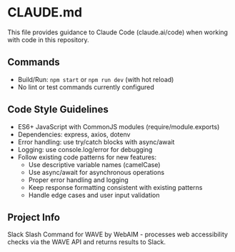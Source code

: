 # CLAUDE.md

This file provides guidance to Claude Code (claude.ai/code) when working with code in this repository.

## Commands

- Build/Run: `npm start` or `npm run dev` (with hot reload)
- No lint or test commands currently configured

## Code Style Guidelines

- ES6+ JavaScript with CommonJS modules (require/module.exports)
- Dependencies: express, axios, dotenv
- Error handling: use try/catch blocks with async/await
- Logging: use console.log/error for debugging
- Follow existing code patterns for new features:
  - Use descriptive variable names (camelCase)
  - Use async/await for asynchronous operations
  - Proper error handling and logging
  - Keep response formatting consistent with existing patterns
  - Handle edge cases and user input validation

## Project Info

Slack Slash Command for WAVE by WebAIM - processes web accessibility checks via the WAVE API and returns results to Slack.